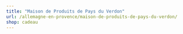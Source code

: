 ```yaml
---
title: "Maison de Produits de Pays du Verdon"
url: /allemagne-en-provence/maison-de-produits-de-pays-du-verdon/
shop: cadeau
---
```

